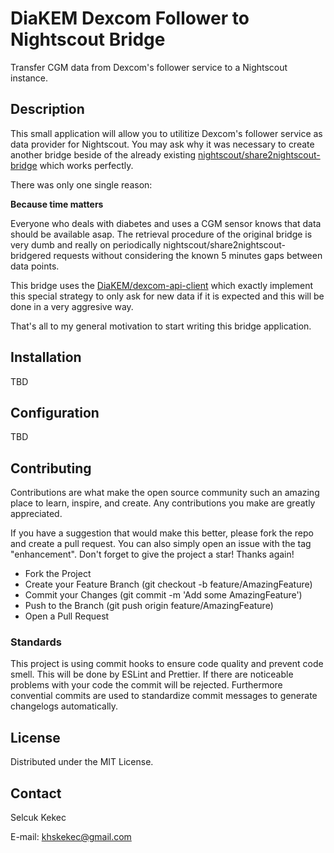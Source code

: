 # DiaKEM Dexcom Follower to Nightscout Bridge

Transfer CGM data from Dexcom's follower service to a Nightscout instance.

## Description

This small application will allow you to utilitize Dexcom's follower service as data provider for Nightscout.
You may ask why it was necessary to create another bridge beside of the already existing [nightscout/share2nightscout-bridge](https://github.com/nightscout/share2nightscout-bridge) which works perfectly.

There was only one single reason:

**Because time matters**

Everyone who deals with diabetes and uses a CGM sensor knows that data should be available asap. The retrieval procedure of the original bridge
is very dumb and really on periodically nightscout/share2nightscout-bridgered requests without considering the known 5 minutes gaps between data points.

This bridge uses the [DiaKEM/dexcom-api-client](https://github.com/DiaKEM/dexcom-api-client) which exactly implement this special strategy to
only ask for new data if it is expected and this will be done in a very aggresive way.

That's all to my general motivation to start writing this bridge application.

## Installation

TBD

## Configuration

TBD

## Contributing

Contributions are what make the open source community such an amazing place to learn, inspire, and create. 
Any contributions you make are greatly appreciated.

If you have a suggestion that would make this better, please fork the repo and create a pull request. 
You can also simply open an issue with the tag "enhancement". Don't forget to give the project a star! Thanks again!

* Fork the Project
* Create your Feature Branch (git checkout -b feature/AmazingFeature)
* Commit your Changes (git commit -m 'Add some AmazingFeature')
* Push to the Branch (git push origin feature/AmazingFeature)
* Open a Pull Request

### Standards

This project is using commit hooks to ensure code quality and prevent code smell. This will be done by ESLint and Prettier.
If there are noticeable problems with your code the commit will be rejected. Furthermore convential commits are used to
standardize commit messages to generate changelogs automatically.

## License

Distributed under the MIT License.

## Contact

Selcuk Kekec

E-mail: [khskekec@gmail.com](khskekec@gmail.com)
